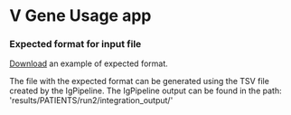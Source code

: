 # V Gene Usage app

### Expected format for input file

[Download](https://www.dropbox.com/s/3n1bp3a7brm0382/example_vgene_usage.tsv?dl=0) an example of expected format.

The file with the expected format can be generated using the TSV file created by the IgPipeline. The IgPipeline output can be found in the path: 'results/PATIENTS/run2/integration_output/'